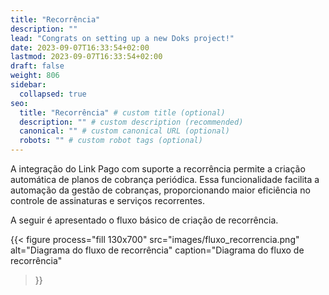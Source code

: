 ```yaml
---
title: "Recorrência"
description: ""
lead: "Congrats on setting up a new Doks project!"
date: 2023-09-07T16:33:54+02:00
lastmod: 2023-09-07T16:33:54+02:00
draft: false
weight: 806
sidebar:
  collapsed: true
seo:
  title: "Recorrência" # custom title (optional)
  description: "" # custom description (recommended)
  canonical: "" # custom canonical URL (optional)
  robots: "" # custom robot tags (optional)
---
```


A integração do Link Pago com suporte a recorrência permite a criação automática de planos de cobrança periódica. Essa funcionalidade facilita a automação da gestão de cobranças, proporcionando maior eficiência no controle de assinaturas e serviços recorrentes.

A seguir é apresentado o fluxo básico de criação de recorrência.

{{< figure
  process="fill 130x700"
  src="images/fluxo_recorrencia.png"
  alt="Diagrama do fluxo de recorrência"
  caption="Diagrama do fluxo de recorrência"
>}}
